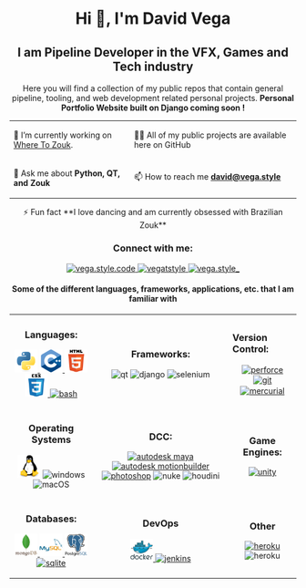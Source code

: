 <h1 align="center">Hi 👋, I'm David Vega</h1>
<h2 align="center">I am Pipeline Developer in the VFX, Games and Tech industry</h2>
  <p align="center">
    Here you will find a collection of my public repos that contain general pipeline, tooling, and web development related personal projects.
    <b>Personal Portfolio Website built on Django coming soon !</b>
  </p>
  
<table align="center">
  <tr>
  <td>
    
  🔭 I’m currently working on [Where To Zouk](https://www.wheretozouk.dance).
    
  </td>
  <td>
    
  👨‍💻 All of my public projects are available here on GitHub
    
  </td>
  </tr>
  <tr>
    <td>
      
  💬 Ask me about **Python, QT, and Zouk**
    
  </td>
  <td>
    
  📫 How to reach me **david@vega.style**
    
  </td>
</tr>
</table>

<p align="center">⚡ Fun fact **I love dancing and am currently obsessed with Brazilian Zouk**</p>

<h3 align="center">Connect with me:</h3>
<p align="center">
<a href="https://twitter.com/vega.style.code" target="blank"><img src="https://raw.githubusercontent.com/rahuldkjain/github-profile-readme-generator/master/src/images/icons/Social/twitter.svg" alt="vega.style.code" height="30" width="40" />
<a href="https://linkedin.com/in/vegatstyle" target="blank"><img src="https://raw.githubusercontent.com/rahuldkjain/github-profile-readme-generator/master/src/images/icons/Social/linked-in-alt.svg" alt="vegatstyle" height="30" width="40" />
<a href="https://instagram.com/vega.style_" target="blank"><img src="https://raw.githubusercontent.com/rahuldkjain/github-profile-readme-generator/master/src/images/icons/Social/instagram.svg" alt="vega.style_" height="30" width="40" />
</p>
</a>
</a>
<h4 align="center">Some of the different languages, frameworks, applications, etc. that I am familiar with</h4>
<table align="center">
  <tr>
    <td>
        <h3 align="center">Languages:</h3> 
        <p align="center">
        <a href="https://www.python.org" target="_blank" rel="noreferrer"> <img src="https://raw.githubusercontent.com/devicons/devicon/master/icons/python/python-original.svg" alt="python" width="40" height="40"/>
        <a href="https://www.w3schools.com/cpp/" target="_blank" rel="noreferrer"> <img src="https://raw.githubusercontent.com/devicons/devicon/master/icons/cplusplus/cplusplus-original.svg" alt="cplusplus" width="40" height="40"/> 
        <a href="https://www.w3.org/html/" target="_blank" rel="noreferrer"> <img src="https://raw.githubusercontent.com/devicons/devicon/master/icons/html5/html5-original-wordmark.svg" alt="html5" width="40" height="40"/>
        <a href="https://www.w3schools.com/css/" target="_blank" rel="noreferrer"> <img src="https://raw.githubusercontent.com/devicons/devicon/master/icons/css3/css3-original-wordmark.svg" alt="css3" width="40" height="40"/> 
          <a href="https://www.gnu.org/software/bash/" target="_blank" rel="noreferrer"> <img src="https://www.vectorlogo.zone/logos/gnu_bash/gnu_bash-icon.svg" alt="bash" width="40" height="40"/> 
      </p>
    </td>
    <td>
        <h3 align="center">Frameworks:</h3>
        <p align="center">
        <img src="https://upload.wikimedia.org/wikipedia/commons/0/0b/Qt_logo_2016.svg" alt="qt" width="40" height="40"/> 
        <img src="https://cdn.worldvectorlogo.com/logos/django.svg" alt="django" width="40" height="40"/>
        <img src="https://raw.githubusercontent.com/detain/svg-logos/780f25886640cef088af994181646db2f6b1a3f8/svg/selenium-logo.svg" alt="selenium" width="40" height="40"/>
        </p>
    </td>
    <td>
      <h3> Version Control:</h3>
      <p align="center">
      <a href="https://www.perforce.com/products/helix-core" target="_blank" rel="noreferrer"> <img align="center" src="https://www.svgrepo.com/show/373662/helix.svg" alt="perforce" width="40" height="40"/>
      <a href="" target="_blank" rel="noreferrer"> <img align="center"  src="https://upload.wikimedia.org/wikipedia/commons/thumb/3/3f/Git_icon.svg/2048px-Git_icon.svg.png" alt="git" width="40" height="40"/>
      <a href="" target="_blank" rel="noreferrer"> <img align="center" src="https://upload.wikimedia.org/wikipedia/commons/thumb/7/76/Mercurial_logo_cropped.svg/1200px-Mercurial_logo_cropped.svg.png" alt="mercurial" width="40" height="40"/>
      </p>
    </td>
    <tr>
     <td>
        <h3 align="center">Operating Systems</h3>
        <p align="center">
        <img src="https://raw.githubusercontent.com/devicons/devicon/master/icons/linux/linux-original.svg" alt="linux" width="40" height="40"/> 
        <img src="https://upload.wikimedia.org/wikipedia/commons/thumb/8/87/Windows_logo_-_2021.svg/768px-Windows_logo_-_2021.svg.png" alt="windows" width="40" height="40"/>
        <img src="https://upload.wikimedia.org/wikipedia/commons/thumb/2/22/MacOS_logo_%282017%29.svg/768px-MacOS_logo_%282017%29.svg.png?20210723125421" alt="macOS" width="40" height="40"/> 
        </p>
  </td>
    <td>
        <h3 align="center">DCC:</h3>
        <p align="center">
        <a href="https://www.autodesk.com/products/maya/overview" target="_blank" rel="noreferrer"> <img src="https://i.pinimg.com/originals/a6/a4/bf/a6a4bfb514e96ecf6fdbb6cce692cc48.png" alt="autodesk maya" width="40" height="40"/>
        <a href="https://www.autodesk.com/products/motionbuilder/overview" target="_blank" rel="noreferrer"> <img src="https://cdn11.bigcommerce.com/s-2snnk3/images/stencil/1280x1280/products/27073/384030/727Q1-WW5955-L809-1__82581.1712011225.jpg?c=2" alt="autodesk motionbuilder" width="40" height="40"/>
        <a href="https://www.photoshop.com/en" target="_blank" rel="noreferrer"> <img src="https://upload.wikimedia.org/wikipedia/commons/thumb/a/af/Adobe_Photoshop_CC_icon.svg/768px-Adobe_Photoshop_CC_icon.svg.png" alt="photoshop" width="40" height="40"/></a>
        <img src="https://www.foundry.com/sites/default/files/2021-03/ICON_NUKE-rgb-yellow-01.png" alt="nuke" width="40" height="40"/>
        <img src="https://upload.wikimedia.org/wikipedia/commons/1/15/Houdini3D_icon.png" alt="houdini" width="40" height="40"/>
      </p>
    </td>
    <td>
        <h3 align="center">Game Engines:</h3>
        <p align="center">
        <a href="https://unity.com/" target="_blank" rel="noreferrer"> <img src="https://www.vectorlogo.zone/logos/unity3d/unity3d-icon.svg" alt="unity" width="40" height="40"/>
      </p>
  </td>
  </tr>
  <tr>
  <td>
    <h3 align="center">Databases:</h3>
    <p align="center">
    <a href="https://www.mongodb.com/" target="_blank" rel="noreferrer"> <img src="https://raw.githubusercontent.com/devicons/devicon/master/icons/mongodb/mongodb-original-wordmark.svg" alt="mongodb" width="40" height="40"/> 
    <a href="https://www.mysql.com/" target="_blank" rel="noreferrer"> <img src="https://raw.githubusercontent.com/devicons/devicon/master/icons/mysql/mysql-original-wordmark.svg" alt="mysql" width="40" height="40"/>
    <a href="https://www.postgresql.org" target="_blank" rel="noreferrer"> <img src="https://raw.githubusercontent.com/devicons/devicon/master/icons/postgresql/postgresql-original-wordmark.svg" alt="postgresql" width="40" height="40"/> 
    <a href="https://www.sqlite.org/" target="_blank" rel="noreferrer"> <img src="https://www.vectorlogo.zone/logos/sqlite/sqlite-icon.svg" alt="sqlite" width="40" height="40"/>
    </p>
  </td>
  <td>
    <h3 align="center">DevOps</h3>
    <p align="center">
    <a href="https://www.docker.com/" target="_blank" rel="noreferrer"> <img src="https://raw.githubusercontent.com/devicons/devicon/master/icons/docker/docker-original-wordmark.svg" alt="docker" width="40" height="40"/> 
    <a href="https://www.jenkins.io" target="_blank" rel="noreferrer"> <img src="https://www.vectorlogo.zone/logos/jenkins/jenkins-icon.svg" alt="jenkins" width="40" height="40"/>
    </p>
  </td>
  <td>
    <h3 align="center">Other</h3>
    <p align="center">
    <a href="https://heroku.com" target="_blank" rel="noreferrer"> <img src="https://www.vectorlogo.zone/logos/heroku/heroku-icon.svg" alt="heroku" width="40" height="40"/></a>
    <img src="https://bluegfx.eu/wp-content/uploads/sites/3/2023/03/autodesk-flow-production-tracking-product-icon-400.png?w=400" alt="heroku" width="40" height="40"/>
    </td>
    </p>
  </tr>
</table>
</p>
